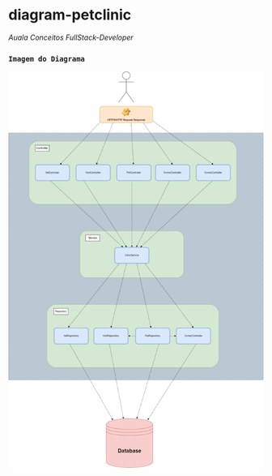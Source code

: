# diagram-petclinic
_Auala Conceitos FullStack-Developer_

### `Imagem do Diagrama`

![alt text](https://github.com/naruto112/diagram-petclinic/blob/main/Diagrama%20de%20Petclinic.drawio.png)